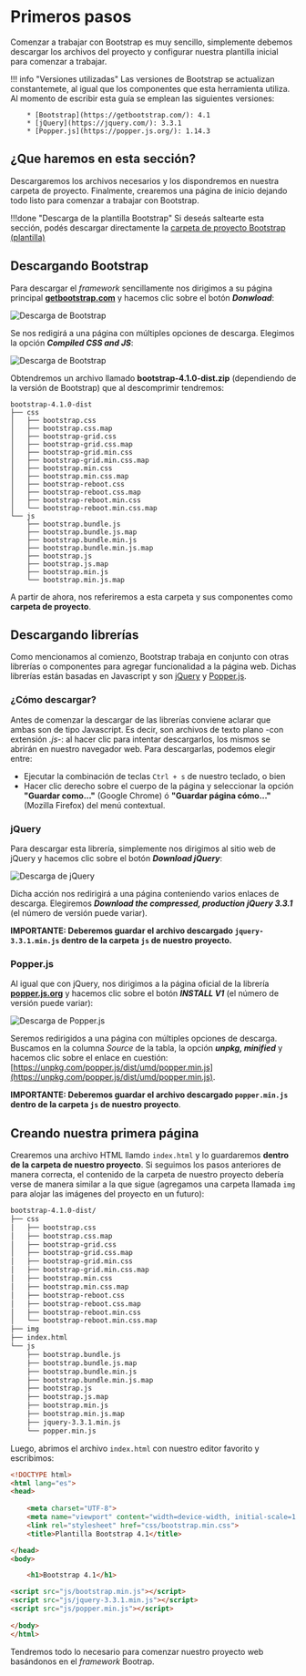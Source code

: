 # Primeros pasos

Comenzar a trabajar con Bootstrap es muy sencillo, simplemente debemos descargar los archivos del proyecto y configurar nuestra plantilla inicial para comenzar a trabajar. 

!!! info "Versiones utilizadas"
		Las versiones de Bootstrap se actualizan constantemete, al igual que los componentes que esta herramienta utiliza. Al momento de escribir esta guía se emplean las siguientes versiones: 

		* [Bootstrap](https://getbootstrap.com/): 4.1
		* [jQuery](https://jquery.com/): 3.3.1
		* [Popper.js](https://popper.js.org/): 1.14.3

## ¿Que haremos en esta sección?
Descargaremos los archivos necesarios y los dispondremos en nuestra carpeta de proyecto. Finalmente, crearemos una página de inicio dejando todo listo para comenzar a trabajar con Bootstrap. 

!!!done "Descarga de la plantilla Bootstrap"
        Si deseás saltearte esta sección, podés descargar directamente la [carpeta de proyecto Bootstrap (plantilla)](descargas/bootstrap_4.1.0_plantilla.zip)

## Descargando Bootstrap
Para descargar el _framework_ sencillamente nos dirigimos a su página principal **[getbootstrap.com](https://getbootstrap.com/)** y hacemos clic sobre el botón **_Donwload_**:

![Descarga de Bootstrap](imgBootstrap/bDownload1.png)

Se nos redigirá a una página con múltiples opciones de descarga. Elegimos la opción **_Compiled CSS and JS_**:

![Descarga de Bootstrap](imgBootstrap/bDownload2.png)

Obtendremos un archivo llamado **bootstrap-4.1.0-dist.zip** (dependiendo de la versión de Bootstrap) que al descomprimir tendremos: 

```
bootstrap-4.1.0-dist
├── css
│   ├── bootstrap.css
│   ├── bootstrap.css.map
│   ├── bootstrap-grid.css
│   ├── bootstrap-grid.css.map
│   ├── bootstrap-grid.min.css
│   ├── bootstrap-grid.min.css.map
│   ├── bootstrap.min.css
│   ├── bootstrap.min.css.map
│   ├── bootstrap-reboot.css
│   ├── bootstrap-reboot.css.map
│   ├── bootstrap-reboot.min.css
│   └── bootstrap-reboot.min.css.map
└── js
    ├── bootstrap.bundle.js
    ├── bootstrap.bundle.js.map
    ├── bootstrap.bundle.min.js
    ├── bootstrap.bundle.min.js.map
    ├── bootstrap.js
    ├── bootstrap.js.map
    ├── bootstrap.min.js
    └── bootstrap.min.js.map
```

A partir de ahora, nos referiremos a esta carpeta y sus componentes como **carpeta de proyecto**. 

## Descargando librerías
Como mencionamos al comienzo, Bootstrap trabaja en conjunto con otras librerías o componentes para agregar funcionalidad a la página web. Dichas librerías están basadas en Javascript y son [jQuery](https://jquery.com/) y [Popper.js](https://popper.js.org/). 

### ¿Cómo descargar?
Antes de comenzar la descargar de las librerías conviene aclarar que ambas son de tipo Javascript. Es decir, son archivos de texto plano -con extensión _.js_-: al hacer clic para intentar descargarlos, los mismos se abrirán en nuestro navegador web. Para descargarlas, podemos elegir entre: 

* Ejecutar la combinación de teclas `Ctrl + s` de nuestro teclado, o bien
* Hacer clic derecho sobre el cuerpo de la página y seleccionar la opción **"Guardar como..."** (Google Chrome) ó **"Guardar página cómo..."** (Mozilla Firefox) del menú contextual. 

### jQuery
Para descargar esta librería, simplemente nos dirigimos al sitio web de jQuery y hacemos clic sobre el botón **_Download jQuery_**:

![Descarga de jQuery](imgBootstrap/bJquery.png)

Dicha acción nos redirigirá a una página conteniendo varios enlaces de descarga. Elegiremos **_Download the compressed, production jQuery 3.3.1_** (el número de versión puede variar). 

**IMPORTANTE: Deberemos guardar el archivo descargado `jquery-3.3.1.min.js` dentro de la carpeta `js` de nuestro proyecto.**

### Popper.js
Al igual que con jQuery, nos dirigimos a la página oficial de la librería **[popper.js.org](https://popper.js.org/)** y hacemos clic sobre el botón **_INSTALL V1_** (el número de versión puede variar):

![Descarga de Popper.js](imgBootstrap/bPopper.png)


Seremos redirigidos a una página con múltiples opciones de descarga. Buscamos en la columna _Source_ de la tabla, la opción **_unpkg, minified_** y hacemos clic sobre el enlace en cuestión: [https://unpkg.com/popper.js/dist/umd/popper.min.js](https://unpkg.com/popper.js/dist/umd/popper.min.js).

**IMPORTANTE: Deberemos guardar el archivo descargado `popper.min.js` dentro de la carpeta `js` de nuestro proyecto**. 

## Creando nuestra primera página

Crearemos una archivo HTML llamdo `index.html` y lo guardaremos **dentro de la carpeta de nuestro proyecto**. Si seguimos los pasos anteriores de manera correcta, el contenido de la carpeta de nuestro proyecto debería verse de manera similar a la que sigue (agregamos una carpeta llamada `img` para alojar las imágenes del proyecto en un futuro):  


```bash
bootstrap-4.1.0-dist/
├── css
│   ├── bootstrap.css
│   ├── bootstrap.css.map
│   ├── bootstrap-grid.css
│   ├── bootstrap-grid.css.map
│   ├── bootstrap-grid.min.css
│   ├── bootstrap-grid.min.css.map
│   ├── bootstrap.min.css
│   ├── bootstrap.min.css.map
│   ├── bootstrap-reboot.css
│   ├── bootstrap-reboot.css.map
│   ├── bootstrap-reboot.min.css
│   └── bootstrap-reboot.min.css.map
├── img
├── index.html
└── js
    ├── bootstrap.bundle.js
    ├── bootstrap.bundle.js.map
    ├── bootstrap.bundle.min.js
    ├── bootstrap.bundle.min.js.map
    ├── bootstrap.js
    ├── bootstrap.js.map
    ├── bootstrap.min.js
    ├── bootstrap.min.js.map
    ├── jquery-3.3.1.min.js
    └── popper.min.js

```

Luego, abrimos el archivo `index.html` con nuestro editor favorito y escribimos: 

```html
<!DOCTYPE html>
<html lang="es">
<head>
	
	<meta charset="UTF-8">
	<meta name="viewport" content="width=device-width, initial-scale=1.0">
	<link rel="stylesheet" href="css/bootstrap.min.css">
	<title>Plantilla Bootstrap 4.1</title>

</head>
<body>

	<h1>Bootstrap 4.1</h1>

<script src="js/bootstrap.min.js"></script>
<script src="js/jquery-3.3.1.min.js"></script>
<script src="js/popper.min.js"></script>
	
</body>
</html>
```

Tendremos todo lo necesario para comenzar nuestro proyecto web basándonos en el _framework_ Bootrap. 






